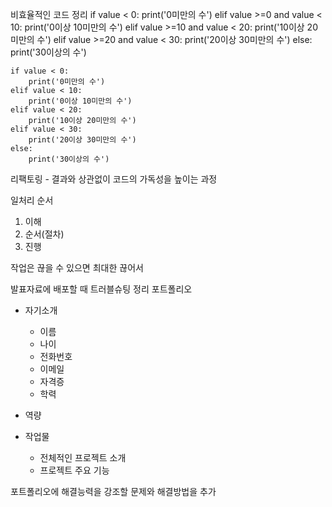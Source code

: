 비효율적인 코드 정리
    if value < 0:
        print('0미만의 수')
    elif value >=0 and value < 10:
        print('0이상 10미만의 수')
    elif value >=10 and value < 20:
        print('10이상 20미만의 수')
    elif value >=20 and value < 30:
        print('20이상 30미만의 수')
    else:
        print('30이상의 수') 

    if value < 0:
        print('0미만의 수')
    elif value < 10:
        print('0이상 10미만의 수')
    elif value < 20:
        print('10이상 20미만의 수')
    elif value < 30:
        print('20이상 30미만의 수')
    else:
        print('30이상의 수')  

리팩토링 - 결과와 상관없이 코드의 가독성을 높이는 과정

일처리 순서
1. 이해
2. 순서(절차)
3. 진행


<!-- requests, urllib.request 요청 차이 -->

작업은 끊을 수 있으면 최대한 끊어서


발표자료에 배포할 때 트러블슈팅 정리
포트폴리오 
- 자기소개
    - 이름
    - 나이
    - 전화번호
    - 이메일
    - 자격증
    - 학력

- 역량

- 작업물
    - 전체적인 프로젝트 소개
    - 프로젝트 주요 기능


포트폴리오에 해결능력을 강조할 문제와 해결방법을 추가